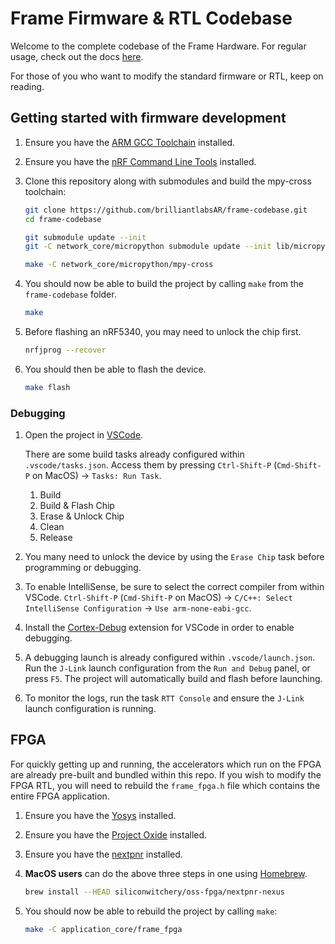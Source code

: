 # Frame Firmware & RTL Codebase

Welcome to the complete codebase of the Frame Hardware. For regular usage, check out the docs [here](https://docs.brilliant.xyz).

For those of you who want to modify the standard firmware or RTL, keep on reading.

## Getting started with firmware development

1. Ensure you have the [ARM GCC Toolchain](https://developer.arm.com/downloads/-/gnu-rm) installed.

1. Ensure you have the [nRF Command Line Tools](https://www.nordicsemi.com/Products/Development-tools/nrf-command-line-tools) installed.

1. Clone this repository along with submodules and build the mpy-cross toolchain:

    ```sh
    git clone https://github.com/brilliantlabsAR/frame-codebase.git
    cd frame-codebase

    git submodule update --init
    git -C network_core/micropython submodule update --init lib/micropython-lib

    make -C network_core/micropython/mpy-cross
    ```

1. You should now be able to build the project by calling `make` from the `frame-codebase` folder.

    ```sh
    make
    ```

1. Before flashing an nRF5340, you may need to unlock the chip first.

    ```sh
    nrfjprog --recover
    ```

1. You should then be able to flash the device.

    ```sh
    make flash
    ```

### Debugging

1. Open the project in [VSCode](https://code.visualstudio.com).

    There are some build tasks already configured within `.vscode/tasks.json`. Access them by pressing `Ctrl-Shift-P` (`Cmd-Shift-P` on MacOS) → `Tasks: Run Task`.

    1. Build
    1. Build & Flash Chip
    1. Erase & Unlock Chip
    1. Clean
    1. Release

1. You many need to unlock the device by using the `Erase Chip` task before programming or debugging.

1. To enable IntelliSense, be sure to select the correct compiler from within VSCode. `Ctrl-Shift-P` (`Cmd-Shift-P` on MacOS) → `C/C++: Select IntelliSense Configuration` → `Use arm-none-eabi-gcc`.

1. Install the [Cortex-Debug](https://marketplace.visualstudio.com/items?itemName=marus25.cortex-debug) extension for VSCode in order to enable debugging.

1. A debugging launch is already configured within `.vscode/launch.json`. Run the `J-Link` launch configuration from the `Run and Debug` panel, or press `F5`. The project will automatically build and flash before launching.

1. To monitor the logs, run the task `RTT Console` and ensure the `J-Link` launch configuration is running.

## FPGA

For quickly getting up and running, the accelerators which run on the FPGA are already pre-built and bundled within this repo. If you wish to modify the FPGA RTL, you will need to rebuild the `frame_fpga.h` file which contains the entire FPGA application.

1. Ensure you have the [Yosys](https://github.com/YosysHQ/yosys) installed.

1. Ensure you have the [Project Oxide](https://github.com/gatecat/prjoxide) installed.

1. Ensure you have the [nextpnr](https://github.com/YosysHQ/nextpnr) installed.

1. **MacOS users** can do the above three steps in one using [Homebrew](https://brew.sh).

    ```sh
    brew install --HEAD siliconwitchery/oss-fpga/nextpnr-nexus
    ```

1. You should now be able to rebuild the project by calling `make`:

    ```sh
    make -C application_core/frame_fpga
    ```